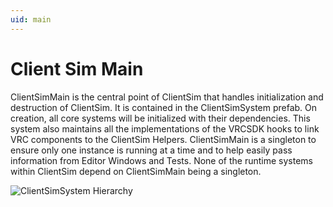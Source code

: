 ```yaml
---
uid: main
---
```


# Client Sim Main

ClientSimMain is the central point of ClientSim that handles initialization and destruction of ClientSim. It is contained in the ClientSimSystem prefab. On creation, all core systems will be initialized with their dependencies. This system also maintains all the implementations of the VRCSDK hooks to link VRC components to the ClientSim Helpers. ClientSimMain is a singleton to ensure only one instance is running at a time and to help easily pass information from Editor Windows and Tests. None of the runtime systems within ClientSim depend on ClientSimMain being a singleton.

![ClientSimSystem Hierarchy](~/images/client-sim-main-hierarchy.png)